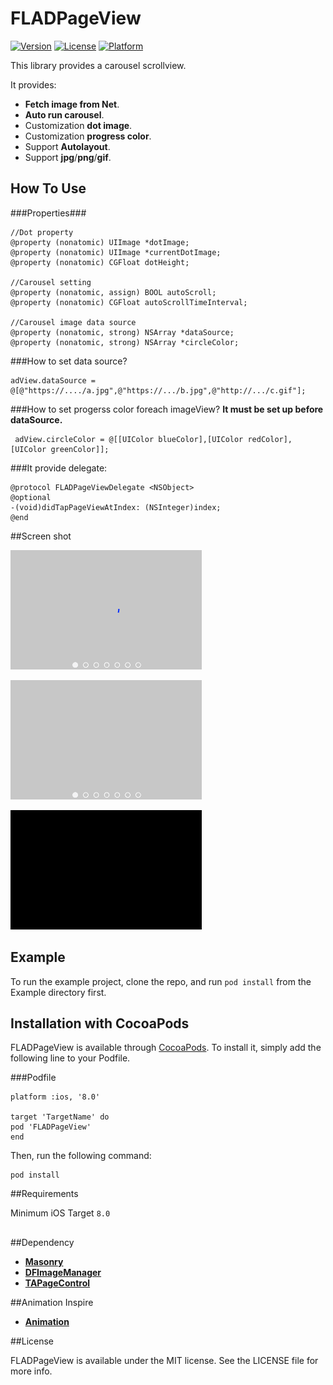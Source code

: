 # FLADPageView

[![Version](https://img.shields.io/cocoapods/v/FLADPageView.svg?style=flat)](http://cocoapods.org/pods/FLADPageView)
[![License](https://img.shields.io/cocoapods/l/FLADPageView.svg?style=flat)](http://cocoapods.org/pods/FLADPageView)
[![Platform](https://img.shields.io/cocoapods/p/FLADPageView.svg?style=flat)](http://cocoapods.org/pods/FLADPageView)

This library provides a carousel scrollview.

It provides:

 * **Fetch image from Net**.
 * **Auto run carousel**.
 * Customization **dot image**.
 * Customization **progress color**.
 * Support **Autolayout**.
 * Support **jpg**/**png**/**gif**.

## How To Use

###Properties###

```
//Dot property
@property (nonatomic) UIImage *dotImage;
@property (nonatomic) UIImage *currentDotImage;
@property (nonatomic) CGFloat dotHeight;

//Carousel setting
@property (nonatomic, assign) BOOL autoScroll;
@property (nonatomic) CGFloat autoScrollTimeInterval;

//Carousel image data source
@property (nonatomic, strong) NSArray *dataSource;
@property (nonatomic, strong) NSArray *circleColor;

```

###How to set data source?
```
adView.dataSource = @[@"https://..../a.jpg",@"https://.../b.jpg",@"http://.../c.gif"];
```
###How to set progerss color foreach imageView?
**It must be set up before dataSource.**
```
 adView.circleColor = @[[UIColor blueColor],[UIColor redColor],[UIColor greenColor]];
```

###It provide delegate:

```
@protocol FLADPageViewDelegate <NSObject>
@optional
-(void)didTapPageViewAtIndex: (NSInteger)index;
@end

```

##Screen shot

![Editor preferences pane](https://github.com/FelixLinBH/FLADPageView/blob/master/1.gif?raw=true)

![Editor preferences pane](https://github.com/FelixLinBH/FLADPageView/blob/master/2.gif?raw=true)

![Editor preferences pane](https://github.com/FelixLinBH/FLADPageView/blob/master/3.gif?raw=true)

## Example

To run the example project, clone the repo, and run `pod install` from the Example directory first.

## Installation with CocoaPods

FLADPageView is available through [CocoaPods](http://cocoapods.org). To install
it, simply add the following line to your Podfile.

###Podfile
```
platform :ios, '8.0'

target 'TargetName' do
pod 'FLADPageView'
end
```

Then, run the following command:

```
pod install
```

##Requirements

Minimum iOS Target `8.0`

##
##Dependency

* [**Masonry**](https://github.com/SnapKit/Masonry)
* [**DFImageManager**](https://github.com/kean/DFImageManager)
* [**TAPageControl**](https://github.com/TanguyAladenise/TAPageControl)

##Animation Inspire

* [**Animation**](https://www.raywenderlich.com/94302/implement-circular-image-loader-animation-cashapelayer)

##License

FLADPageView is available under the MIT license. See the LICENSE file for more info.
